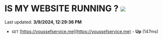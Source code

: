 # IS MY WEBSITE RUNNING ? [![](https://img.shields.io/static/v1?label=Sponsor&message=%E2%9D%A4&logo=GitHub&color=%23fe8e86)](https://github.com/sponsors/<username>)

Last updated: **3/9/2024, 12:29:36 PM**

- `GET` [https://youssefservice.me](https://youssefservice.me) - **Up** (147ms)

